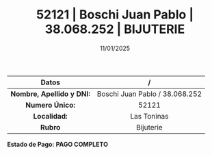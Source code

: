 ﻿---
title: 52121 | Boschi Juan Pablo | 38.068.252 | BIJUTERIE
date: 11/01/2025
draft: false
tags: ['las-toninas', 'titular', 'bijuterie']
---

|          **Datos**          |  /  |
|:---------------------------:|:---:|
| **Nombre, Apellido y DNI:** | Boschi Juan Pablo / 38.068.252 |
|      **Numero Único:**      | 52121 |
|        **Localidad:**       | Las Toninas |
|          **Rubro**          | Bijuterie |

**Estado de Pago:** **PAGO COMPLETO**
